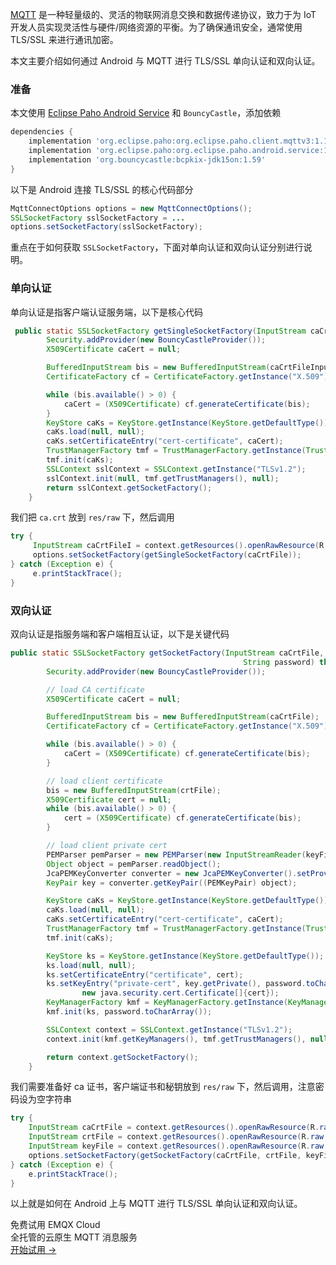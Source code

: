 [MQTT](https://zh.wikipedia.org/zh-hans/MQTT) 是一种轻量级的、灵活的物联网消息交换和数据传递协议，致力于为 IoT 开发人员实现灵活性与硬件/网络资源的平衡。为了确保通讯安全，通常使用 TLS/SSL 来进行通讯加密。

本文主要介绍如何通过 Android 与 MQTT 进行 TLS/SSL 单向认证和双向认证。

### 准备

本文使用 [Eclipse Paho Android Service](https://github.com/eclipse/paho.mqtt.android) 和 `BouncyCastle`，添加依赖

```groovy
dependencies {
    implementation 'org.eclipse.paho:org.eclipse.paho.client.mqttv3:1.1.0'
    implementation 'org.eclipse.paho:org.eclipse.paho.android.service:1.1.1'
    implementation 'org.bouncycastle:bcpkix-jdk15on:1.59'
}
```

以下是 Android 连接 TLS/SSL 的核心代码部分

```java
MqttConnectOptions options = new MqttConnectOptions();
SSLSocketFactory sslSocketFactory = ...
options.setSocketFactory(sslSocketFactory);
```

重点在于如何获取 `SSLSocketFactory`，下面对单向认证和双向认证分别进行说明。

### 单向认证

单向认证是指客户端认证服务端，以下是核心代码

```java
 public static SSLSocketFactory getSingleSocketFactory(InputStream caCrtFileInputStream) throws Exception {
        Security.addProvider(new BouncyCastleProvider());
        X509Certificate caCert = null;

        BufferedInputStream bis = new BufferedInputStream(caCrtFileInputStream);
        CertificateFactory cf = CertificateFactory.getInstance("X.509");

        while (bis.available() > 0) {
            caCert = (X509Certificate) cf.generateCertificate(bis);
        }
        KeyStore caKs = KeyStore.getInstance(KeyStore.getDefaultType());
        caKs.load(null, null);
        caKs.setCertificateEntry("cert-certificate", caCert);
        TrustManagerFactory tmf = TrustManagerFactory.getInstance(TrustManagerFactory.getDefaultAlgorithm());
        tmf.init(caKs);
        SSLContext sslContext = SSLContext.getInstance("TLSv1.2");
        sslContext.init(null, tmf.getTrustManagers(), null);
        return sslContext.getSocketFactory();
    }
```

我们把 `ca.crt` 放到 `res/raw` 下，然后调用

```java
try {
     InputStream caCrtFileI = context.getResources().openRawResource(R.raw.ca);
     options.setSocketFactory(getSingleSocketFactory(caCrtFile));
} catch (Exception e) {
     e.printStackTrace();
}
```

### 双向认证

双向认证是指服务端和客户端相互认证，以下是关键代码

```java
public static SSLSocketFactory getSocketFactory(InputStream caCrtFile, InputStream crtFile, InputStream keyFile,
                                                    String password) throws Exception {
        Security.addProvider(new BouncyCastleProvider());

        // load CA certificate
        X509Certificate caCert = null;

        BufferedInputStream bis = new BufferedInputStream(caCrtFile);
        CertificateFactory cf = CertificateFactory.getInstance("X.509");

        while (bis.available() > 0) {
            caCert = (X509Certificate) cf.generateCertificate(bis);
        }

        // load client certificate
        bis = new BufferedInputStream(crtFile);
        X509Certificate cert = null;
        while (bis.available() > 0) {
            cert = (X509Certificate) cf.generateCertificate(bis);
        }

        // load client private cert
        PEMParser pemParser = new PEMParser(new InputStreamReader(keyFile));
        Object object = pemParser.readObject();
        JcaPEMKeyConverter converter = new JcaPEMKeyConverter().setProvider("BC");
        KeyPair key = converter.getKeyPair((PEMKeyPair) object);

        KeyStore caKs = KeyStore.getInstance(KeyStore.getDefaultType());
        caKs.load(null, null);
        caKs.setCertificateEntry("cert-certificate", caCert);
        TrustManagerFactory tmf = TrustManagerFactory.getInstance(TrustManagerFactory.getDefaultAlgorithm());
        tmf.init(caKs);

        KeyStore ks = KeyStore.getInstance(KeyStore.getDefaultType());
        ks.load(null, null);
        ks.setCertificateEntry("certificate", cert);
        ks.setKeyEntry("private-cert", key.getPrivate(), password.toCharArray(),
                new java.security.cert.Certificate[]{cert});
        KeyManagerFactory kmf = KeyManagerFactory.getInstance(KeyManagerFactory.getDefaultAlgorithm());
        kmf.init(ks, password.toCharArray());

        SSLContext context = SSLContext.getInstance("TLSv1.2");
        context.init(kmf.getKeyManagers(), tmf.getTrustManagers(), null);

        return context.getSocketFactory();
    }
```

我们需要准备好 ca 证书，客户端证书和秘钥放到 `res/raw` 下，然后调用，注意密码设为空字符串

```java
try {
    InputStream caCrtFile = context.getResources().openRawResource(R.raw.ca);
    InputStream crtFile = context.getResources().openRawResource(R.raw.cert);
    InputStream keyFile = context.getResources().openRawResource(R.raw.key);
    options.setSocketFactory(getSocketFactory(caCrtFile, crtFile, keyFile, ""));
} catch (Exception e) {
    e.printStackTrace();
}
```

以上就是如何在 Android 上与 MQTT 进行 TLS/SSL 单向认证和双向认证。

<section class="promotion">
    <div>
        免费试用 EMQX Cloud
        <div class="is-size-14 is-text-normal has-text-weight-normal">全托管的云原生 MQTT 消息服务</div>
    </div>
    <a href="https://accounts-zh.emqx.com/signup?continue=https://cloud.emqx.com/console/deployments/0?oper=new" class="button is-gradient px-5">开始试用 →</a >
</section>
